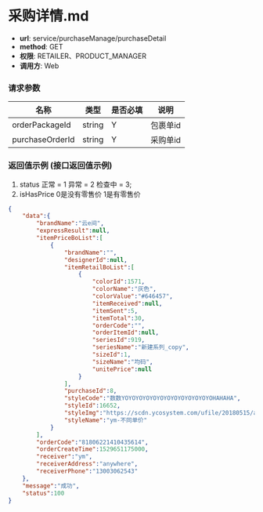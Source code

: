 采购详情.md
=======

- **url**: service/purchaseManage/purchaseDetail
- **method**: GET
- **权限**: RETAILER、PRODUCT_MANAGER
- **调用方**: Web


### 请求参数
|          名称         |      类型      | 是否必填 |   说明   |
|-----------------------|----------------|----------|----------|
| orderPackageId        | string         | Y       | 包裹单id  |
| purchaseOrderId       | string         | Y       | 采购单id  |


### 返回值示例 (接口返回值示例)
1. status  正常 = 1 异常 = 2 检查中 = 3;
2. isHasPrice 0是没有零售价 1是有零售价

```json
{
    "data":{
        "brandName":"云e间",
        "expressResult":null,
        "itemPriceBoList":[
            {
                "brandName":"",
                "designerId":null,
                "itemRetailBoList":[
                    {
                        "colorId":1571,
                        "colorName":"灰色",
                        "colorValue":"#646457",
                        "itemReceived":null,
                        "itemSent":5,
                        "itemTotal":30,
                        "orderCode":"",
                        "orderItemId":null,
                        "seriesId":919,
                        "seriesName":"新建系列_copy",
                        "sizeId":1,
                        "sizeName":"均码",
                        "unitePrice":null
                    }
                ],
                "purchaseId":8,
                "styleCode":"数数YOYOYOYOYOYOYOYOYOYOYOYOYOHAHAHA",
                "styleId":16652,
                "styleImg":"https://scdn.ycosystem.com/ufile/20180515/aea76fe115be41af832ad9444527caa9",
                "styleName":"ym-不同单价"
            }
        ],
        "orderCode":"81806221410435614",
        "orderCreateTime":1529651175000,
        "receiver":"ym",
        "receiverAddress":"anywhere",
        "receiverPhone":"13003062543"
    },
    "message":"成功",
    "status":100
}
```